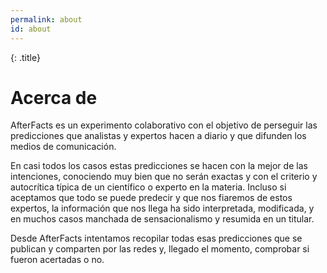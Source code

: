 ```yaml
---
permalink: about
id: about
---
```

{: .title}
# Acerca de 

AfterFacts es un experimento colaborativo con el objetivo de perseguir las predicciones que analistas y expertos hacen a diario y que difunden los medios de comunicación.

En casi todos los casos estas predicciones se hacen con la mejor de las intenciones, conociendo muy bien que no serán exactas y con el criterio y autocrítica típica de un científico o experto en la materia. Incluso si aceptamos que todo se puede predecir y que nos fiaremos de estos expertos, la información que nos llega ha sido interpretada, modificada, y en muchos casos manchada de sensacionalismo y resumida en un titular.

Desde AfterFacts intentamos recopilar todas esas predicciones que se publican y comparten por las redes y, llegado el momento, comprobar si fueron acertadas o no. 
